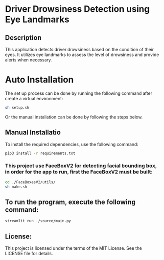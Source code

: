 # Driver Drowsiness Detection using Eye Landmarks

## Description
This application detects driver drowsiness based on the condition of their eyes. It utilizes eye landmarks to assess the level of drowsiness and provide alerts when necessary.

# Auto Installation
The set up process can be done by running the following command after create a virtual environment:
```bash 
sh setup.sh
```
Or the manual installation can be done by following the steps below.

## Manual Installatio
To install the required dependencies, use the following command:
```bash
pip3 install -r requirements.txt
```

### This project use FaceBoxV2 for detecting facial bounding box, in order for the app to run, first the FaceBoxV2 must be built:
```bash
cd ./FaceBoxesV2/utils/
sh make.sh
```

## To run the program, execute the following command:
```bash
streamlit run ./source/main.py
```

## License:
This project is licensed under the terms of the MIT License. See the LICENSE file for details.
